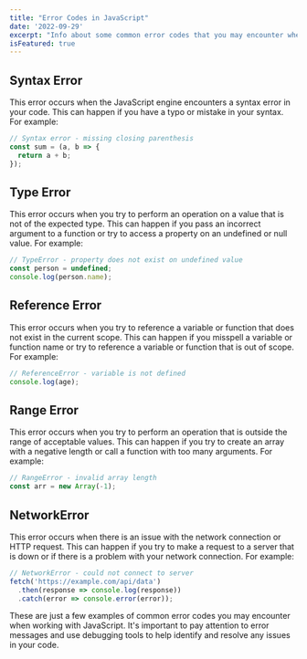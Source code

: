 ```yaml
---
title: "Error Codes in JavaScript"
date: '2022-09-29'
excerpt: "Info about some common error codes that you may encounter when working with JavaScript."
isFeatured: true
---
```

## Syntax Error

This error occurs when the JavaScript engine encounters a syntax error in your code. This can happen if you have a typo or mistake in your syntax. For example:

```js
// Syntax error - missing closing parenthesis
const sum = (a, b => {
  return a + b;
});

```
## Type Error

This error occurs when you try to perform an operation on a value that is not of the expected type. This can happen if you pass an incorrect argument to a function or try to access a property on an undefined or null value. For example:

```js
// TypeError - property does not exist on undefined value
const person = undefined;
console.log(person.name);


```

## Reference Error

This error occurs when you try to reference a variable or function that does not exist in the current scope. This can happen if you misspell a variable or function name or try to reference a variable or function that is out of scope. For example:

```js
// ReferenceError - variable is not defined
console.log(age);
```

## Range Error

This error occurs when you try to perform an operation that is outside the range of acceptable values. This can happen if you try to create an array with a negative length or call a function with too many arguments. For example:

```js
// RangeError - invalid array length
const arr = new Array(-1);

```
## NetworkError

This error occurs when there is an issue with the network connection or HTTP request. This can happen if you try to make a request to a server that is down or if there is a problem with your network connection. For example:

```js
// NetworkError - could not connect to server
fetch('https://example.com/api/data')
  .then(response => console.log(response))
  .catch(error => console.error(error));
```

These are just a few examples of common error codes you may encounter when working with JavaScript. It's important to pay attention to error messages and use debugging tools to help identify and resolve any issues in your code.


